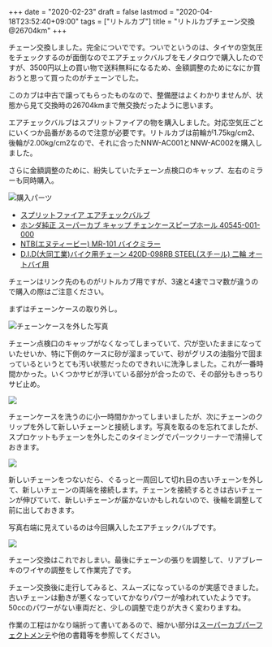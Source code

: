 +++
date = "2020-02-23"
draft = false
lastmod = "2020-04-18T23:52:40+09:00"
tags = ["リトルカブ"]
title = "リトルカブチェーン交換 @26704km"
+++


チェーン交換しました。完全についでです。ついでというのは、タイヤの空気圧をチェックするのが面倒なのでエアチェックバルブをモノタロウで購入したのですが、3500円以上の買い物で送料無料になるため、金額調整のためになにか買おうと思って買ったのがチェーンでした。

このカブは中古で譲ってもらったものなので、整備歴はよくわかりませんが、状態から見て交換時の26704kmまで無交換だったように思います。

エアチェックバルブはスプリットファイアの物を購入しました。対応空気圧ごとにいくつか品番があるので注意が必要です。リトルカブは前輪が1.75kg/cm2、後輪が2.00kg/cm2なので、それに合ったNNW-AC001とNNW-AC002を購入しました。

さらに金額調整のために、紛失していたチェーン点検口のキャップ、左右のミラーも同時購入。

![購入パーツ](https://img.vmeta.jp/1200x900/qi9w1v.jpg)

* [スプリットファイア エアチェックバルブ](https://amzn.to/2PGZGH7)
* [ホンダ純正 スーパーカブ キャップ チェンケースピープホール 40545-001-000](https://amzn.to/2IdCNqw)
* [NTB(エヌティービー) MR-101 バイクミラー](https://amzn.to/3cmjHMR)
* [D.I.D(大同工業)バイク用チェーン 420D-098RB STEEL(スチール) 二輪 オートバイ用](https://amzn.to/2TwuyeE)

チェーンはリンク先のものがリトルカブ用ですが、3速と4速でコマ数が違うので購入の際はご注意ください。

まずはチェーンケースの取り外し。

![チェーンケースを外した写真](https://img.vmeta.jp/1200x900/8f5kj1.jpg)

チェーン点検口のキャップがなくなってしまっていて、穴が空いたままになっていたせいか、特に下側のケースに砂が溜まっていて、砂がグリスの油脂分で固まっているというとても汚い状態だったのできれいに洗浄しました。これが一番時間かかった。いくつかサビが浮いている部分が合ったので、その部分もきっちりサビ止め。

![](https://img.vmeta.jp/vum71o.jpg)

チェーンケースを洗うのに小一時間かかってしまいましたが、次にチェーンのクリップを外して新しいチェーンと接続します。写真を取るのを忘れてましたが、スプロケットもチェーンを外したこのタイミングでパーツクリーナーで清掃しておきます。

![](https://img.vmeta.jp/1200x900/7mwk5t.jpg)

新しいチェーンをつないだら、ぐるっと一周回して切れ目の古いチェーンを外して、新しいチェーンの両端を接続します。チェーンを接続するときは古いチェーンが伸びていて、新しいチェーンが届かないかもしれないので、後輪を調整して前に出しておきます。

写真右端に見えているのは今回購入したエアチェックバルブです。

![](https://img.vmeta.jp/1200x900/5kta89.jpg)

チェーン交換はこれでおしまい。最後にチェーンの張りを調整して、リアブレーキのワイヤの調整をして作業完了です。

チェーン交換後に走行してみると、スムーズになっているのが実感できました。古いチェーンは動きが悪くなっていてかなりパワーが喰われていたようです。50ccのパワーがない車両だと、少しの調整で走りが大きく変わりますね。

作業の工程はかなり端折って書いてあるので、細かい部分は[スーパーカブパーフェクトメンテ](https://amzn.to/32GJBGI)や他の書籍等を参照してください。




